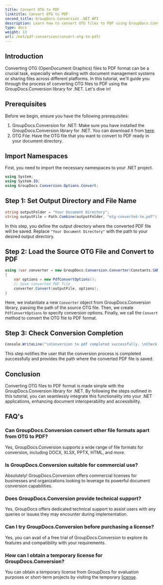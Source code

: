 ```yaml
---
title: Convert OTG to PDF
linktitle: Convert OTG to PDF
second_title: GroupDocs.Conversion .NET API
description: Learn how to convert OTG files to PDF using GroupDocs.Conversion for .NET. Simple, efficient, and seamless integration for your projects.
type: docs
weight: 13
url: /net/pdf-conversion/convert-otg-to-pdf/
---
```

## Introduction
Converting OTG (OpenDocument Graphics) files to PDF format can be a crucial task, especially when dealing with document management systems or sharing files across different platforms. In this tutorial, we'll guide you through the process of converting OTG files to PDF using the GroupDocs.Conversion library for .NET. Let's dive in!
## Prerequisites
Before we begin, ensure you have the following prerequisites:
1. GroupDocs.Conversion for .NET: Make sure you have installed the GroupDocs.Conversion library for .NET. You can download it from [here](https://releases.groupdocs.com/conversion/net/).
2. OTG File: Have the OTG file that you want to convert to PDF ready in your document directory.

## Import Namespaces
First, you need to import the necessary namespaces to your .NET project. 
```csharp
using System;
using System.IO;
using GroupDocs.Conversion.Options.Convert;
```
## Step 1: Set Output Directory and File Name
```csharp
string outputFolder = "Your Document Directory";
string outputFile = Path.Combine(outputFolder, "otg-converted-to.pdf");
```
In this step, you define the output directory where the converted PDF file will be saved. Replace `"Your Document Directory"` with the path to your desired output directory.
## Step 2: Load the Source OTG File and Convert to PDF
```csharp
using (var converter = new GroupDocs.Conversion.Converter(Constants.SAMPLE_OTG))
{
    var options = new PdfConvertOptions();
    // Save converted PDF file
    converter.Convert(outputFile, options);
}
```
Here, we instantiate a new `Converter` object from GroupDocs.Conversion library, passing the path of the source OTG file. Then, we create `PdfConvertOptions` to specify conversion options. Finally, we call the `Convert` method to convert the OTG file to PDF format.
## Step 3: Check Conversion Completion
```csharp
Console.WriteLine("\nConversion to pdf completed successfully. \nCheck output in {0}", outputFolder);
```
This step notifies the user that the conversion process is completed successfully and provides the path where the converted PDF file is saved.

## Conclusion
Converting OTG files to PDF format is made simple with the GroupDocs.Conversion library for .NET. By following the steps outlined in this tutorial, you can seamlessly integrate this functionality into your .NET applications, enhancing document interoperability and accessibility.
## FAQ's
### Can GroupDocs.Conversion convert other file formats apart from OTG to PDF?
Yes, GroupDocs.Conversion supports a wide range of file formats for conversion, including DOCX, XLSX, PPTX, HTML, and more.
### Is GroupDocs.Conversion suitable for commercial use?
Absolutely! GroupDocs.Conversion offers commercial licenses for businesses and organizations looking to leverage its powerful document conversion capabilities.
### Does GroupDocs.Conversion provide technical support?
Yes, GroupDocs offers dedicated technical support to assist users with any queries or issues they may encounter during implementation.
### Can I try GroupDocs.Conversion before purchasing a license?
Yes, you can avail of a free trial of GroupDocs.Conversion to explore its features and compatibility with your requirements.
### How can I obtain a temporary license for GroupDocs.Conversion?
You can obtain a temporary license from GroupDocs for evaluation purposes or short-term projects by visiting the temporary [license](https://purchase.groupdocs.com/temporary-license/).
